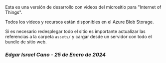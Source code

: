 Esta es una versión de desarrollo con videos del micrositio para "Internet of Things".

Todos los videos y recursos están disponibles en el Azure Blob Storage.

Si es necesario redesplegar todo el sitio es importante actualizar las referencias a la carpeta `assets/` y cargar desde un servidor con todo el bundle de sitio web.

### <i>Edgar Israel Cano - 25 de Enero de 2024</i>
